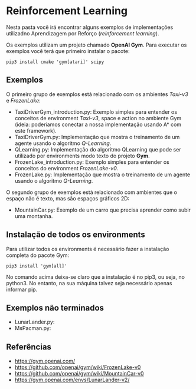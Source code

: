 # Reinforcement Learning

Nesta pasta você irá encontrar alguns exemplos de implementações utilizadno Aprendizagem por Reforço (*reinforcement learning*).

Os exemplos utilizam um projeto chamado **OpenAI Gym**. Para executar os exemplos você terá que primeiro instalar o pacote: 

````
pip3 install cmake 'gym[atari]' scipy
````

## Exemplos

O primeiro grupo de exemplos está relacionado com os ambientes *Taxi-v3* e *FrozenLake*:

- TaxiDriverGym_introduction.py: Exemplo simples para entender os conceitos de environment *Taxi-v3*, space e action no ambiente Gym (ideia: poderíamos conectar a nossa implementação usando A* com este framework). 
- TaxiDriverGym.py: Implementação que mostra o treinamento de um agente usando o algoritmo *Q-Learning*. 
- QLearning.py: Implementação do algoritmo QLearning que pode ser utilizado por environments modo texto do projeto **Gym**.  
- FrozenLake_introduction.py: Exemplo simples para entender os conceitos do environment *FrozenLake-v0*. 
- FrozenLake.py: Implementação que mostra o treinamento de um agente usando o algoritmo *Q-Learning*.

O segundo grupo de exemplos está relacionado com ambientes que o espaço não é texto, mas são espaços gráficos 2D: 

- MountainCar.py: Exemplo de um carro que precisa aprender como subir uma montanha. 

## Instalação de todos os environments

Para utilizar todos os environments é necessário fazer a instalação completa do pacote Gym:

````
pip3 install 'gym[all]'
````

No comando acima deixa-se claro que a instalação é no pip3, ou seja, no python3. No entanto, na sua máquina talvez seja necessário apenas informar pip. 


## Exemplos não terminados

- LunarLander.py: 
- MsPacman.py: 

## Referências

- https://gym.openai.com/
- https://github.com/openai/gym/wiki/FrozenLake-v0
- https://github.com/openai/gym/wiki/MountainCar-v0
- https://gym.openai.com/envs/LunarLander-v2/
